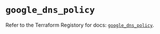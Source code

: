 # `google_dns_policy`

Refer to the Terraform Registory for docs: [`google_dns_policy`](https://registry.terraform.io/providers/hashicorp/google-beta/5.8.0/docs/resources/google_dns_policy).
